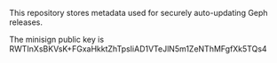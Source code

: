 This repository stores metadata used for securely auto-updating Geph releases.

The minisign public key is RWTInXsBKVsK+FGxaHkktZhTpsIiAD1VTeJlN5m1ZeNThMFgfXk5TQs4
